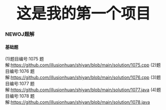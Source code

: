 # <div align="center"><font size="70">这是我的第一个项目</font></div>

### NEWOJ题解

####  基础题

(1)题目编号:1075 题解:https://github.com/illusionhuan/shiyan/blob/main/solution/1075.cpp
(2)题目编号:1076 题解:https://github.com/illusionhuan/shiyan/blob/main/solution/1076.cpp
(3)题目编号:1077 题解:https://github.com/illusionhuan/shiyan/blob/main/solution/1077.java
(4)题目编号:1078 题解:https://github.com/illusionhuan/shiyan/blob/main/solution/1078.java

